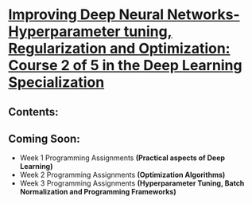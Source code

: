 # [Improving Deep Neural Networks- Hyperparameter tuning, Regularization and Optimization: Course 2 of 5 in the Deep Learning Specialization](https://www.coursera.org/learn/deep-neural-network)  
   
## Contents:

## Coming Soon:
  * Week 1 Programming Assignments **(Practical aspects of Deep Learning)**
  * Week 2 Programming Assignments **(Optimization Algorithms)**
  * Week 3 Programming Assignments **(Hyperparameter Tuning, Batch Normalization and Programming Frameworks)**
  
